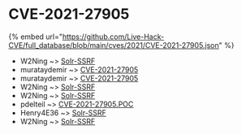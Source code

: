 # CVE-2021-27905
{% embed url="https://github.com/Live-Hack-CVE/full_database/blob/main/cves/2021/CVE-2021-27905.json" %}

* W2Ning ~> [Solr-SSRF](https://www.alice-snow.ru/2021/database/cve-2021-27905/solr-ssrf-w2ning)
* murataydemir ~> [CVE-2021-27905](https://www.alice-snow.ru/2021/database/cve-2021-27905/cve-2021-27905-murataydemir)
* murataydemir ~> [CVE-2021-27905](https://www.alice-snow.ru/2021/database/cve-2021-27905/cve-2021-27905-murataydemir)
* W2Ning ~> [Solr-SSRF](https://www.alice-snow.ru/2021/database/cve-2021-27905/solr-ssrf-w2ning)
* W2Ning ~> [Solr-SSRF](https://www.alice-snow.ru/2021/database/cve-2021-27905/solr-ssrf-w2ning)
* pdelteil ~> [CVE-2021-27905.POC](https://www.alice-snow.ru/2021/database/cve-2021-27905/cve-2021-27905.poc-pdelteil)
* Henry4E36 ~> [Solr-SSRF](https://www.alice-snow.ru/2021/database/cve-2021-27905/solr-ssrf-henry4e36)
* W2Ning ~> [Solr-SSRF](https://www.alice-snow.ru/2021/database/cve-2021-27905/solr-ssrf-w2ning)